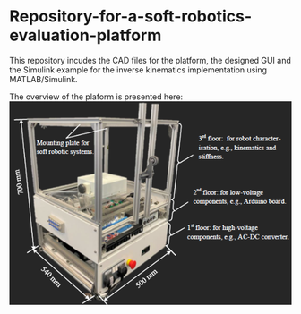 # Repository-for-a-soft-robotics-evaluation-platform
This repository incudes the CAD files for the platform, the designed GUI and the Simulink example for the inverse kinematics implementation using MATLAB/Simulink.


The overview of the plaform is presented here:
![image](https://github.com/ucl-robotics-ai/test-platform-soft-robotics/blob/main/My_figures/platform.png)


